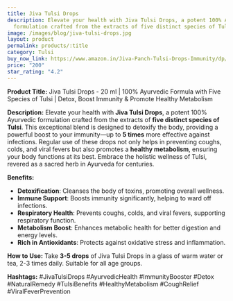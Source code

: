```yaml
---
title: Jiva Tulsi Drops
description: Elevate your health with Jiva Tulsi Drops, a potent 100% Ayurvedic
  formulation crafted from the extracts of five distinct species of Tulsi.
image: /images/blog/jiva-tulsi-drops.jpg
layout: product
permalink: products/:title
category: Tulsi
buy_now_link: https://www.amazon.in/Jiva-Panch-Tulsi-Drops-Immunity/dp/B093KRQ7MS/ref=sr_1_29?crid=1WSOVR85O2K5K&tag=m0150-21
price: "200"
star_rating: "4.2"
---
```

**Product Title:** Jiva Tulsi Drops - 20 ml | 100% Ayurvedic Formula with Five Species of Tulsi | Detox, Boost Immunity & Promote Healthy Metabolism

**Description:**
Elevate your health with **Jiva Tulsi Drops**, a potent 100% Ayurvedic formulation crafted from the extracts of **five distinct species of Tulsi**. This exceptional blend is designed to detoxify the body, providing a powerful boost to your immunity—up to **5 times** more effective against infections. Regular use of these drops not only helps in preventing coughs, colds, and viral fevers but also promotes a **healthy metabolism**, ensuring your body functions at its best. Embrace the holistic wellness of Tulsi, revered as a sacred herb in Ayurveda for centuries.

**Benefits:**
- **Detoxification**: Cleanses the body of toxins, promoting overall wellness.
- **Immune Support**: Boosts immunity significantly, helping to ward off infections.
- **Respiratory Health**: Prevents coughs, colds, and viral fevers, supporting respiratory function.
- **Metabolism Boost**: Enhances metabolic health for better digestion and energy levels.
- **Rich in Antioxidants**: Protects against oxidative stress and inflammation.

**How to Use:**
Take **3-5 drops** of Jiva Tulsi Drops in a glass of warm water or tea, 2-3 times daily. Suitable for all age groups.

**Hashtags:**
#JivaTulsiDrops #AyurvedicHealth #ImmunityBooster #Detox #NaturalRemedy #TulsiBenefits #HealthyMetabolism #CoughRelief #ViralFeverPrevention
